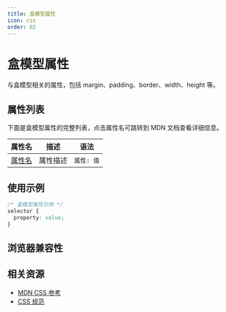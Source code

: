 ```yaml
---
title: 盒模型属性
icon: css
order: 02
---
```


# 盒模型属性

与盒模型相关的属性，包括 margin、padding、border、width、height 等。

## 属性列表

下面是盒模型属性的完整列表，点击属性名可跳转到 MDN 文档查看详细信息。

| 属性名 | 描述 | 语法 |
|-------|------|------|
| [属性名](https://developer.mozilla.org/path/to/property) | 属性描述 | `属性: 值` |

<!-- 此处将根据数据自动生成属性表格 -->

## 使用示例

```css
/* 盒模型属性示例 */
selector {
  property: value;
}
```

## 浏览器兼容性

<!-- 此处将根据数据自动生成兼容性表格 -->

## 相关资源

- [MDN CSS 参考](https://developer.mozilla.org/zh-CN/docs/Web/CSS/Reference)
- [CSS 规范](https://www.w3.org/Style/CSS/)
